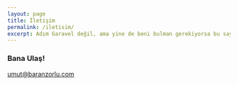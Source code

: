 ```yaml
---
layout: page
title: İletişim
permalink: /iletisim/
excerpt: Adım Garavel değil, ama yine de beni bulman gerekiyorsa bu sayfa işini görecektir.
---
```


### Bana Ulaş!

[umut@baranzorlu.com](mailto:umut@baranzorlu.com)